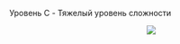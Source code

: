 Уровень C - Тяжелый уровень сложности

<p align="center">
  <img src="https://github.com/Macc0de/C_collection/assets/138070020/a1f730c1-65c0-46ed-8e6c-1898f1acd735">
</p>
